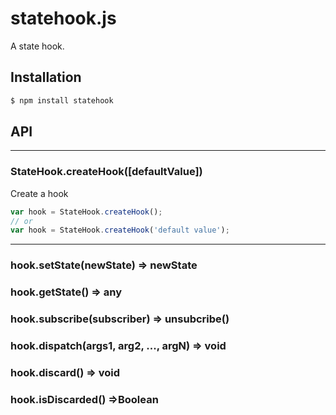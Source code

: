 # statehook.js
A state hook.

## Installation

```bash
$ npm install statehook
```

## API

----------

### StateHook.<strong>createHook([defaultValue])</strong>

Create a hook

```JavaScript
var hook = StateHook.createHook();
// or
var hook = StateHook.createHook('default value');
```

----------
### hook.<strong>setState(newState)</strong> => newState
### hook.<strong>getState()</strong> => any
### hook.<strong>subscribe(subscriber)</strong> => unsubcribe()
### hook.<strong>dispatch(args1, arg2, ..., argN)</strong> => void
### hook.<strong>discard()</strong> => void
### hook.<strong>isDiscarded()</strong> =>Boolean
